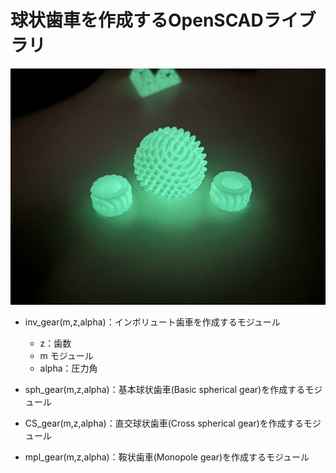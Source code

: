 # 球状歯車を作成するOpenSCADライブラリ

![球状歯車](img/gear.jpeg)

- inv_gear(m,z,alpha)：インボリュート歯車を作成するモジュール
    - z：歯数
    - m モジュール
    - alpha：圧力角

- sph_gear(m,z,alpha)：基本球状歯車(Basic spherical gear)を作成するモジュール
- CS_gear(m,z,alpha)：直交球状歯車(Cross spherical gear)を作成するモジュール
- mpl_gear(m,z,alpha)：鞍状歯車(Monopole gear)を作成するモジュール